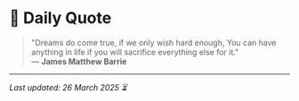 # 📜 Daily Quote

> "Dreams do come true, if we only wish hard enough, You can have anything in life if you will sacrifice everything else for it."  
> — **James Matthew Barrie**

---

_Last updated: 26 March 2025 ⏳_
